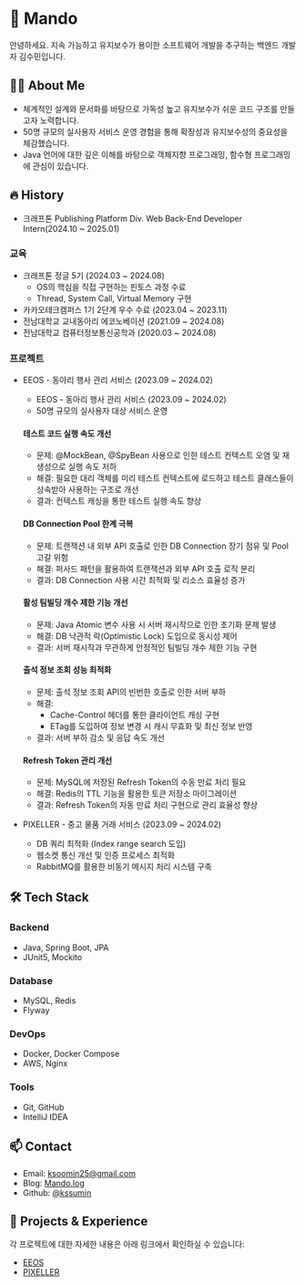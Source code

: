 # 🥟 Mando

안녕하세요. 지속 가능하고 유지보수가 용이한 소프트웨어 개발을 추구하는 백엔드 개발자 김수민입니다.

## 👩‍💻 About Me

* 체계적인 설계와 문서화를 바탕으로 가독성 높고 유지보수가 쉬운 코드 구조를 만들고자 노력합니다.
* 50명 규모의 실사용자 서비스 운영 경험을 통해 확장성과 유지보수성의 중요성을 체감했습니다.
* Java 언어에 대한 깊은 이해를 바탕으로 객체지향 프로그래밍, 함수형 프로그래밍에 관심이 있습니다.

## 🔥 History
* 크래프톤 Publishing Platform Div. Web Back-End Developer Intern(2024.10 ~ 2025.01)

### 교육
* 크래프톤 정글 5기 (2024.03 ~ 2024.08)
  * OS의 핵심을 직접 구현하는 핀토스 과정 수료
  * Thread, System Call, Virtual Memory 구현
* 카카오테크캠퍼스 1기 2단계 우수 수료 (2023.04 ~ 2023.11)
* 전남대학교 교내동아리 에코노베이션 (2021.09 ~ 2024.08)
* 전남대학교 컴퓨터정보통신공학과 (2020.03 ~ 2024.08)

### 프로젝트
* EEOS - 동아리 행사 관리 서비스 (2023.09 ~ 2024.02)
  * EEOS - 동아리 행사 관리 서비스 (2023.09 ~ 2024.02)
  * 50명 규모의 실사용자 대상 서비스 운영
  
  #### 테스트 코드 실행 속도 개선
  * 문제: @MockBean, @SpyBean 사용으로 인한 테스트 컨텍스트 오염 및 재생성으로 실행 속도 저하
  * 해결: 필요한 대리 객체를 미리 테스트 컨텍스트에 로드하고 테스트 클래스들이 상속받아 사용하는 구조로 개선
  * 결과: 컨텍스트 캐싱을 통한 테스트 실행 속도 향상

  #### DB Connection Pool 한계 극복
  * 문제: 트랜잭션 내 외부 API 호출로 인한 DB Connection 장기 점유 및 Pool 고갈 위험
  * 해결: 퍼사드 패턴을 활용하여 트랜잭션과 외부 API 호출 로직 분리
  * 결과: DB Connection 사용 시간 최적화 및 리소스 효율성 증가

  #### 활성 팀빌딩 개수 제한 기능 개선
  * 문제: Java Atomic 변수 사용 시 서버 재시작으로 인한 초기화 문제 발생
  * 해결: DB 낙관적 락(Optimistic Lock) 도입으로 동시성 제어
  * 결과: 서버 재시작과 무관하게 안정적인 팀빌딩 개수 제한 기능 구현

  #### 출석 정보 조회 성능 최적화
  * 문제: 출석 정보 조회 API의 빈번한 호출로 인한 서버 부하
  * 해결: 
    * Cache-Control 헤더를 통한 클라이언트 캐싱 구현
    * ETag를 도입하여 정보 변경 시 캐시 무효화 및 최신 정보 반영
  * 결과: 서버 부하 감소 및 응답 속도 개선

  #### Refresh Token 관리 개선
  * 문제: MySQL에 저장된 Refresh Token의 수동 만료 처리 필요
  * 해결: Redis의 TTL 기능을 활용한 토큰 저장소 마이그레이션
  * 결과: Refresh Token의 자동 만료 처리 구현으로 관리 효율성 향상
* PIXELLER - 중고 물품 거래 서비스 (2023.09 ~ 2024.02)
  * DB 쿼리 최적화 (Index range search 도입)
  * 웹소켓 통신 개선 및 인증 프로세스 최적화
  * RabbitMQ를 활용한 비동기 메시지 처리 시스템 구축

## 🛠 Tech Stack

### Backend
* Java, Spring Boot, JPA
* JUnit5, Mockito

### Database
* MySQL, Redis
* Flyway

### DevOps
* Docker, Docker Compose
* AWS, Nginx

### Tools
* Git, GitHub
* IntelliJ IDEA

## 📫 Contact
* Email: ksoomin25@gmail.com
* Blog: [Mando.log](https://velog.io/@kssumin)
* Github: [@kssumin](https://github.com/kssumin)

## 📝 Projects & Experience

각 프로젝트에 대한 자세한 내용은 아래 링크에서 확인하실 수 있습니다:
* [EEOS](https://github.com/kssumin/EEOS-BE)
* [PIXELLER](https://github.com/Jungle-Team3-Olympus/pixeller)
